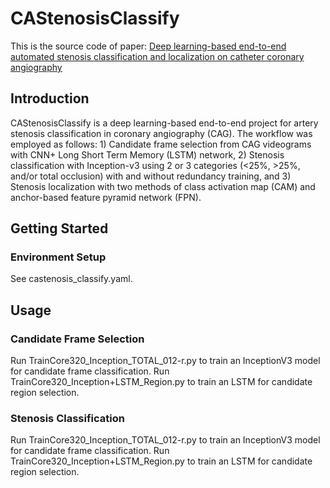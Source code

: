 # CAStenosisClassify
This is the source code of paper: <a href="https://www.frontiersin.org/articles/10.3389/fcvm.2023.944135/full" target="_blank"> Deep learning-based end-to-end automated stenosis classification and localization on catheter coronary angiography </a>
## Introduction
CAStenosisClassify is a deep learning-based end-to-end project for artery stenosis classification in coronary angiography (CAG).
The workflow was employed as follows: 1) Candidate frame selection from CAG videograms with CNN+ Long Short Term Memory (LSTM) network, 2) Stenosis classification with Inception-v3 using 2 or 3 categories (<25%, >25%, and/or total occlusion) with and without redundancy training, and 3) Stenosis localization with two methods of class activation map (CAM) and anchor-based feature pyramid network (FPN).

## Getting Started
### Environment Setup
See castenosis_classify.yaml.

## Usage
### Candidate Frame Selection
Run TrainCore320_Inception_TOTAL_012-r.py to train an InceptionV3 model for candidate frame classification.
Run TrainCore320_Inception+LSTM_Region.py to train an LSTM for candidate region selection.

### Stenosis Classification
Run TrainCore320_Inception_TOTAL_012-r.py to train an InceptionV3 model for candidate frame classification.
Run TrainCore320_Inception+LSTM_Region.py to train an LSTM for candidate region selection.


